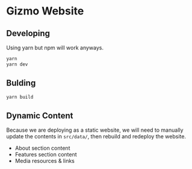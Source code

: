 # Gizmo Website

## Developing

Using yarn but npm will work anyways.

```bash
yarn
yarn dev
```

## Bulding

```bash
yarn build
```

## Dynamic Content

Because we are deploying as a static website, we will need to manually update the contents in `src/data/`, then rebuild and redeploy the website.

- About section content
- Features section content
- Media resources & links
